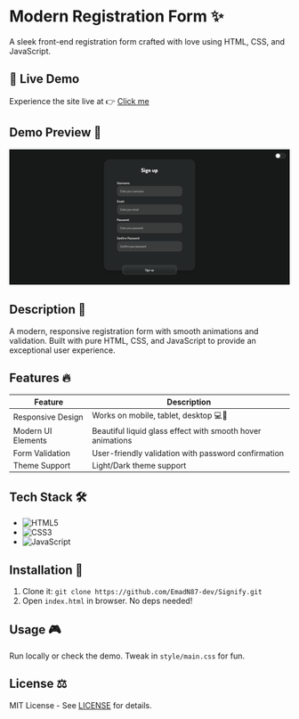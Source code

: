 # Modern Registration Form ✨

A sleek front-end registration form crafted with love using HTML, CSS, and JavaScript.  

## 🚀 Live Demo

Experience the site live at 👉 [Click me](https://signify-emadn87-dev.netlify.app)

## Demo Preview 📸  
![Form Preview](/Assets/Images/screenshot.png)  

## Description 📝  
A modern, responsive registration form with smooth animations and validation. Built with pure HTML, CSS, and JavaScript to provide an exceptional user experience.

## Features 🔥  

| Feature | Description |  
|---------|-------------|  
| Responsive Design | Works on mobile, tablet, desktop 💻📱 |  
| Modern UI Elements | Beautiful liquid glass effect with smooth hover animations |  
| Form Validation | User-friendly validation with password confirmation |  
| Theme Support | Light/Dark theme support |  

## Tech Stack 🛠️  
- ![HTML5](https://img.shields.io/badge/HTML5-E34F26?style=flat&logo=html5&logoColor=white)  
- ![CSS3](https://img.shields.io/badge/CSS3-1572B6?style=flat&logo=css3&logoColor=white)  
- ![JavaScript](https://img.shields.io/badge/JavaScript-F7DF1E?style=flat&logo=javascript&logoColor=black)  

## Installation 🚀  
1. Clone it: `git clone https://github.com/EmadN87-dev/Signify.git`  
2. Open `index.html` in browser. No deps needed!  

## Usage 🎮  
Run locally or check the demo. Tweak in `style/main.css` for fun.  

## License ⚖️  
MIT License - See [LICENSE](LICENSE) for details.
